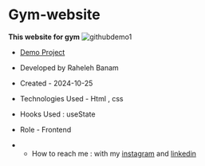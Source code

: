 # Gym-website
**This website for gym**
![githubdemo1](https://github.com/user-attachments/assets/c13ff76e-57f3-4b35-8486-30e6c05da0ef)

- [Demo Project](https://code-banu.github.io/second-project/)

- Developed by Raheleh Banam

- Created - 2024-10-25

- Technologies Used - Html , css 

- Hooks Used : useState 

- Role - Frontend
- - How to reach me : with my [instagram](https://www.instagram.com/pouria_farahani_developer) and [linkedin](https://www.linkedin.com/in/pouria-farahani-developer)
